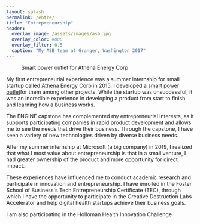 ```yaml
---
layout: splash
permalink: /entre/
title: "Entrepreneurship"
header:
  overlay_image: /assets/images/asb.jpg
  overlay_color: #000
  overlay_filter: 0.5
  caption: "My ASB team at Granger, Washington 2017"
---
```


<figure style="width: 300px" class="align-right">
  <img src="{{ site.url }}{{ site.baseurl }}/assets/images/entre_athena.JPG" alt="">
  <figcaption>Smart power outlet for Athena Energy Corp</figcaption>
</figure>

My first entrepreneurial experience was a summer internship for small startup called Athena Energy Corp in 2015. I developed a <a href = "https://www.kickstarter.com/projects/1880021630/the-wired-outlet-energy-control-through-the-cloud?ref=discovery&term=Dimos%20Katsis">smart power outlet</a>for them among other projects. While the startup was unsuccessful, it was an incredible experience in developing a product from start to finish and learning how a business works. 

The ENGINE capstone has complemented my entrepreneurial interests, as it supports participating companies in rapid product development and allows me to see the needs that drive their business. Through the capstone, I have seen a variety of new technologies driven by diverse business needs.

After my summer internship at Microsoft (a big company) in 2019, I realized that what I most value about entrepreneurship is that in a small venture, I had greater ownership of the product and more opportunity for direct impact. 

These experiences have influenced me to conduct academic research and participate in innovation and entrepreneurship. I have enrolled in the Foster School of Business's Tech Entrepreneurship Certificate (TEC), through which I have the opportunity to participate in the Creative Destruction Labs Accelerator and help digital health startups achieve their business goals. 

I am also participating in the Holloman Health Innovation Challenge